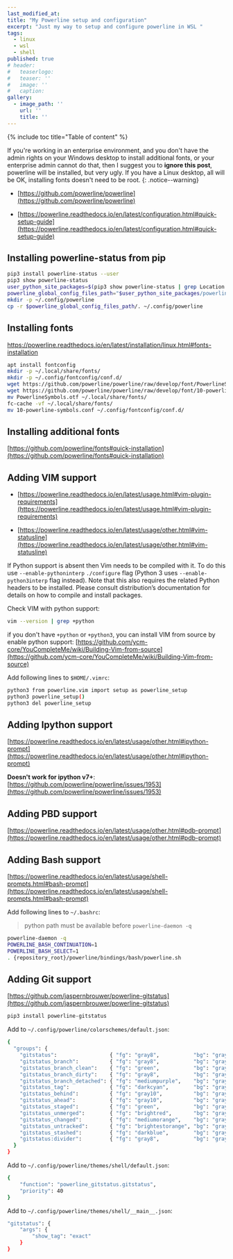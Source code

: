 ```yaml
---
last_modified_at:
title: "My Powerline setup and configuration"
excerpt: "Just my way to setup and configure powerline in WSL "
tags:
  - linux
  - wsl
  - shell
published: true
# header:
#   teaserlogo:
#   teaser: ''
#   image: ''
#   caption:
gallery:
  - image_path: ''
    url: ''
    title: ''
---
```


{% include toc title="Table of content" %}

If you're working in an enterprise environment, and you don't have the admin rights on your Windows desktop to install additional fonts, or your enterprise admin cannot do that, then I suggest you to **ignore this post**, powerline will be installed, but very ugly. If you have a Linux desktop, all will be OK, installing fonts doesn't need to be root.
{: .notice--warning}

- [https://github.com/powerline/powerline](https://github.com/powerline/powerline)

- [https://powerline.readthedocs.io/en/latest/configuration.html#quick-setup-guide](https://powerline.readthedocs.io/en/latest/configuration.html#quick-setup-guide)


## Installing powerline-status from pip

```bash
pip3 install powerline-status --user
pip3 show powerline-status
user_python_site_packages=$(pip3 show powerline-status | grep Location: | awk '{print $2}')
powerline_global_config_files_path="$user_python_site_packages/powerline/config_files"
mkdir -p ~/.config/powerline
cp -r $powerline_global_config_files_path/. ~/.config/powerline
```

## Installing fonts

https://powerline.readthedocs.io/en/latest/installation/linux.html#fonts-installation


```bash
apt install fontconfig
mkdir -p ~/.local/share/fonts/
mkdir -p ~/.config/fontconfig/conf.d/
wget https://github.com/powerline/powerline/raw/develop/font/PowerlineSymbols.otf
wget https://github.com/powerline/powerline/raw/develop/font/10-powerline-symbols.conf
mv PowerlineSymbols.otf ~/.local/share/fonts/
fc-cache -vf ~/.local/share/fonts/
mv 10-powerline-symbols.conf ~/.config/fontconfig/conf.d/
```

## Installing additional fonts

[https://github.com/powerline/fonts#quick-installation](https://github.com/powerline/fonts#quick-installation)

## Adding VIM support

- [https://powerline.readthedocs.io/en/latest/usage.html#vim-plugin-requirements](https://powerline.readthedocs.io/en/latest/usage.html#vim-plugin-requirements)

- [https://powerline.readthedocs.io/en/latest/usage/other.html#vim-statusline](https://powerline.readthedocs.io/en/latest/usage/other.html#vim-statusline)

If Python support is absent then Vim needs to be compiled with it. To do this use `--enable-pythoninterp` `./configure` flag (Python 3 uses `--enable-python3interp` flag instead). Note that this also requires the related Python headers to be installed. Please consult distribution’s documentation for details on how to compile and install packages.


Check VIM with python support:

```bash
vim --version | grep +python
```

if you don't have `+python` or `+python3`, you can install VIM from source by enable python support: [https://github.com/ycm-core/YouCompleteMe/wiki/Building-Vim-from-source](https://github.com/ycm-core/YouCompleteMe/wiki/Building-Vim-from-source)

Add following lines to `$HOME/.vimrc`:

```bash
python3 from powerline.vim import setup as powerline_setup
python3 powerline_setup()
python3 del powerline_setup
```

## Adding Ipython support

[https://powerline.readthedocs.io/en/latest/usage/other.html#ipython-prompt](https://powerline.readthedocs.io/en/latest/usage/other.html#ipython-prompt)

**Doesn't work for ipython v7+**: [https://github.com/powerline/powerline/issues/1953](https://github.com/powerline/powerline/issues/1953)

## Adding PBD support

[https://powerline.readthedocs.io/en/latest/usage/other.html#pdb-prompt](https://powerline.readthedocs.io/en/latest/usage/other.html#pdb-prompt)

## Adding Bash support

[https://powerline.readthedocs.io/en/latest/usage/shell-prompts.html#bash-prompt](https://powerline.readthedocs.io/en/latest/usage/shell-prompts.html#bash-prompt)

Add following lines to `~/.bashrc`:

> python path must be available before `powerline-daemon -q`

```bash
powerline-daemon -q
POWERLINE_BASH_CONTINUATION=1
POWERLINE_BASH_SELECT=1
. {repository_root}/powerline/bindings/bash/powerline.sh
```

## Adding Git support

[https://github.com/jaspernbrouwer/powerline-gitstatus](https://github.com/jaspernbrouwer/powerline-gitstatus)

```bash
pip3 install powerline-gitstatus
```

Add to `~/.config/powerline/colorschemes/default.json`:

```bash
{
  "groups": {
    "gitstatus":                 { "fg": "gray8",           "bg": "gray2", "attrs": [] },
    "gitstatus_branch":          { "fg": "gray8",           "bg": "gray2", "attrs": [] },
    "gitstatus_branch_clean":    { "fg": "green",           "bg": "gray2", "attrs": [] },
    "gitstatus_branch_dirty":    { "fg": "gray8",           "bg": "gray2", "attrs": [] },
    "gitstatus_branch_detached": { "fg": "mediumpurple",    "bg": "gray2", "attrs": [] },
    "gitstatus_tag":             { "fg": "darkcyan",        "bg": "gray2", "attrs": [] },
    "gitstatus_behind":          { "fg": "gray10",          "bg": "gray2", "attrs": [] },
    "gitstatus_ahead":           { "fg": "gray10",          "bg": "gray2", "attrs": [] },
    "gitstatus_staged":          { "fg": "green",           "bg": "gray2", "attrs": [] },
    "gitstatus_unmerged":        { "fg": "brightred",       "bg": "gray2", "attrs": [] },
    "gitstatus_changed":         { "fg": "mediumorange",    "bg": "gray2", "attrs": [] },
    "gitstatus_untracked":       { "fg": "brightestorange", "bg": "gray2", "attrs": [] },
    "gitstatus_stashed":         { "fg": "darkblue",        "bg": "gray2", "attrs": [] },
    "gitstatus:divider":         { "fg": "gray8",           "bg": "gray2", "attrs": [] }
  }
}
```

Add to `~/.config/powerline/themes/shell/default.json`:

```bash
{
    "function": "powerline_gitstatus.gitstatus",
    "priority": 40
}
```

Add to `~/.config/powerline/themes/shell/__main__.json`:

```bash
"gitstatus": {
    "args": {
        "show_tag": "exact"
    }
}
```

